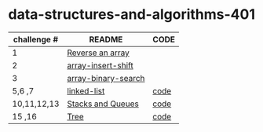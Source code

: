 # data-structures-and-algorithms-401


|challenge # | README| CODE |
| ---| ---------------------------------- |---------|
| 1 |[Reverse an array](challenge/array-reverse/README.md) | |
| 2 |[array-insert-shift](challenge/array-insert-shift/readme.md) | |
| 3 |[array-binary-search](challenge/array-binary-search/README.md)| |
| 5,6 ,7|[linked-list](challenge/linked-list/README.md)  |[code](challenge/linked-list)|
| 10,11,12,13 |[Stacks and Queues](challenge/stack-queue/README.md)|[code](challenge/stack-queue) |
| 15 ,16|[Tree](challenge/tree/README.md)|[code](challenge/tree)|
